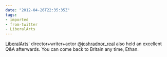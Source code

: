 ```yaml
---
date: "2012-04-26T22:35:35Z"
tags:
- imported
- from-twitter
- LiberalArts
---
```

[LiberalArts](/tags/LiberalArts)' director+writer+actor [@joshradnor_real](/twitter/#/joshradnor_real) also held an excellent Q&amp;A afterwards. You can come back to Britain any time, Ethan.
